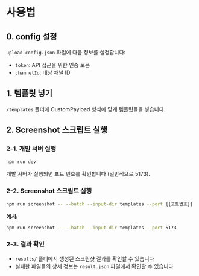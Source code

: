 # 사용법

## 0. config 설정

`upload-config.json` 파일에 다음 정보를 설정합니다:

- `token`: API 접근을 위한 인증 토큰
- `channelId`: 대상 채널 ID

## 1. 템플릿 넣기

`/templates` 폴더에 CustomPayload 형식에 맞게 템플릿들을 넣습니다.

## 2. Screenshot 스크립트 실행

### 2-1. 개발 서버 실행

```bash
npm run dev
```

개발 서버가 실행되면 포트 번호를 확인합니다 (일반적으로 5173).

### 2-2. Screenshot 스크립트 실행

```bash
npm run screenshot -- --batch --input-dir templates --port {{포트번호}}
```

**예시:**

```bash
npm run screenshot -- --batch --input-dir templates --port 5173
```

### 2-3. 결과 확인

- `results/` 폴더에서 생성된 스크린샷 결과를 확인할 수 있습니다
- 실패한 파일들의 상세 정보는 `result.json` 파일에서 확인할 수 있습니다

